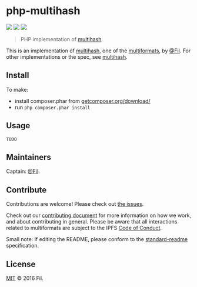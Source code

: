 # php-multihash

[![](https://img.shields.io/badge/project-multiformats-blue.svg?style=flat-square)](https://github.com/multiformats/multiformats)
[![](https://img.shields.io/badge/freenode-%23ipfs-blue.svg?style=flat-square)](https://webchat.freenode.net/?channels=%23ipfs)
[![](https://img.shields.io/badge/readme%20style-standard-brightgreen.svg?style=flat-square)](https://github.com/RichardLitt/standard-readme)

> PHP implementation of [multihash](https://github.com/multiformats/multihash).

This is an implementation of [multihash](https://github.com/multiformats/multihash), one of the [multiformats](//github.com/multiformats/multiformats), by [@Fil](//github.com/Fil). For other implementations or the spec, see [multihash](https://github.com/multiformats/multihash).

## Install

To make:

- install composer.phar from [getcomposer.org/download/](https://getcomposer.org/download/)
- run `php composer.phar install`

## Usage

```
TODO
```

## Maintainers

Captain: [@Fil](https://github.com/Fil).

## Contribute

Contributions are welcome! Please check out [the issues](//github.com/multiformats/php-multihash).

Check out our [contributing document](https://github.com/multiformats/multiformats/blob/master/contributing.md) for more information on how we work, and about contributing in general. Please be aware that all interactions related to multiformats are subject to the IPFS [Code of Conduct](https://github.com/ipfs/community/blob/master/code-of-conduct.md).

Small note: If editing the README, please conform to the [standard-readme](https://github.com/RichardLitt/standard-readme) specification.

## License

[MIT](LICENSE) © 2016 Fil.
